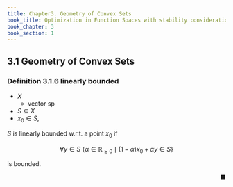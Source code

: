 ```yaml
---
title: Chapter3. Geometry of Convex Sets
book_title: Optimization in Function Spaces with stability considerations in Orlicz Spaces
book_chapter: 3
book_section: 1
---
```


## 3.1 Geometry of Convex Sets

### Definition 3.1.6 linearly bounded
* $X$
    * vector sp
* $S \subseteq X$
* $x_{0} \in S$,

$S$ is linearly bounded w.r.t. a point $x_{0}$ if

$$
    \forall y \in S
    \
    \{
        \alpha \in \mathbb{R}_{\ge 0}
        \mid
        (1 - \alpha) x_{0}
        +
        \alpha y
        \in S
    \}
$$

is bounded.

<div class="end-of-statement" style="text-align: right">■</div>

